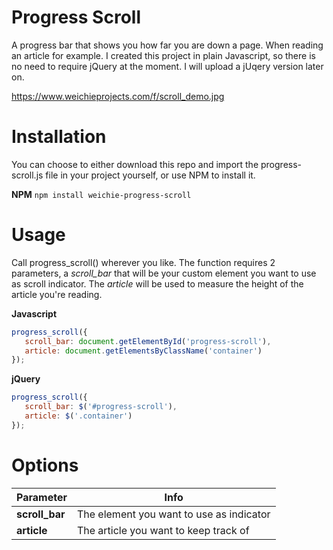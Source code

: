 # Progress Scroll
A progress bar that shows you how far you are down a page. When reading an article for example. I created this project in plain Javascript, so there is no need to require jQuery at the moment. I will upload a jUqery version later on.

https://www.weichieprojects.com/f/scroll_demo.jpg

# Installation
You can choose to either download this repo and import the progress-scroll.js file in your project yourself, or use NPM to install it.

**NPM**
```npm install weichie-progress-scroll```

# Usage
Call progress_scroll() wherever you like. The function requires 2 parameters, a *scroll_bar* that will be your custom element you want to use as scroll indicator. The *article* will be used to measure the height of the article you're reading.

**Javascript**
```javascript
progress_scroll({
   scroll_bar: document.getElementById('progress-scroll'),
   article: document.getElementsByClassName('container')
});
```
**jQuery**
```javascript
progress_scroll({
   scroll_bar: $('#progress-scroll'),
   article: $('.container')
});
```

# Options
Parameter | Info
------------ | -------------
**scroll_bar** | The element you want to use as indicator
**article** | The article you want to keep track of